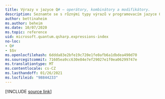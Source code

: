 ```yaml
---
title: Výrazy v jazyce Q# – operátory, kombinátory a modifikátory.
description: Seznamte se s různými typy výrazů v programovacím jazyce Q#.
author: bettinaheim
ms.author: beheim
ms.date: 10/07/2020
ms.topic: reference
uid: microsoft.quantum.qsharp.expressions-index
no-loc:
- Q#
- $$v
ms.openlocfilehash: 6ddda83e2bfe19c720e1fe0afb6a1dbdea490d70
ms.sourcegitcommit: 71605ea9cc630e84e7ef29027e1f0ea06299747e
ms.translationtype: MT
ms.contentlocale: cs-CZ
ms.lasthandoff: 01/26/2021
ms.locfileid: "98844233"
---
```

<!---
# Expressions in Q#
-->

[!INCLUDE [source link](~/includes/qsharp-language/Specifications/Language/3_Expressions/README.md)]

